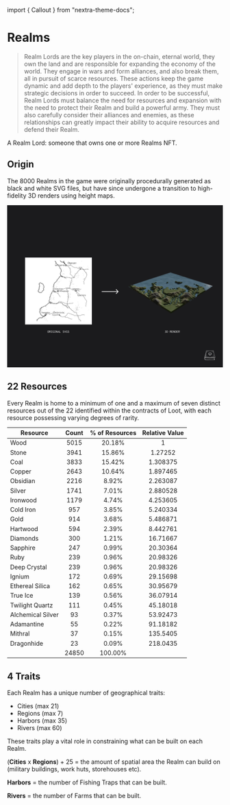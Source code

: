 import { Callout } from "nextra-theme-docs";

# Realms

> Realm Lords are the key players in the on-chain, eternal world, they own the land and are responsible for expanding the economy of the world. They engage in wars and form alliances, and also break them, all in pursuit of scarce resources. These actions keep the game dynamic and add depth to the players' experience, as they must make strategic decisions in order to succeed. In order to be successful, Realm Lords must balance the need for resources and expansion with the need to protect their Realm and build a powerful army. They must also carefully consider their alliances and enemies, as these relationships can greatly impact their ability to acquire resources and defend their Realm. 

<Callout emoji="👑">
A Realm Lord: someone that owns one or more Realms NFT.
</Callout>

## Origin

The 8000 Realms in the game were originally procedurally generated as black and white SVG files, but have since undergone a transition to high-fidelity 3D renders using height maps.

![Realms Low-High Fidelity](/static/img/game/realms-low-fid.png)


 ## 22 Resources

Every Realm is home to a minimum of one and a maximum of seven distinct resources out of the 22 identified within the contracts of Loot, with each resource possessing varying degrees of rarity.

|     Resource      | Count | % of Resources | Relative Value |
|-------------------|:-----:|:--------------:|:--------------:|
| Wood              |  5015 |     20.18%     |        1       |
| Stone             |  3941 |     15.86%     |     1.27252    |
| Coal              |  3833 |     15.42%     |    1.308375    |
| Copper            |  2643 |     10.64%     |    1.897465    |
| Obsidian          |  2216 |      8.92%     |    2.263087    |
| Silver            |  1741 |      7.01%     |    2.880528    |
| Ironwood          |  1179 |      4.74%     |    4.253605    |
| Cold Iron         |  957  |      3.85%     |    5.240334    |
| Gold              |  914  |      3.68%     |    5.486871    |
| Hartwood          |  594  |      2.39%     |    8.442761    |
| Diamonds          |  300  |      1.21%     |    16.71667    |
| Sapphire          |  247  |      0.99%     |    20.30364    |
| Ruby              |  239  |      0.96%     |    20.98326    |
| Deep Crystal      |  239  |      0.96%     |    20.98326    |
| Ignium            |  172  |      0.69%     |    29.15698    |
| Ethereal Silica   |  162  |      0.65%     |    30.95679    |
| True Ice          |  139  |      0.56%     |    36.07914    |
| Twilight Quartz   |  111  |      0.45%     |    45.18018    |
| Alchemical Silver |   93  |      0.37%     |    53.92473    |
| Adamantine        |   55  |      0.22%     |    91.18182    |
| Mithral           |   37  |      0.15%     |    135.5405    |
| Dragonhide        |   23  |      0.09%     |    218.0435    |
|                   | 24850 |     100.00%    |                |

## 4 Traits

Each Realm has a unique number of geographical traits: 
- Cities (max 21) 
- Regions (max 7)
- Harbors (max 35)
- Rivers (max 60)

These traits play a vital role in constraining what can be built on each Realm. 

(**Cities** x **Regions**) + 25 = the amount of spatial area the Realm can build on (military buildings, work huts, storehouses etc).

**Harbors** = the number of Fishing Traps that can be built.

**Rivers** = the number of Farms that can be built. 


